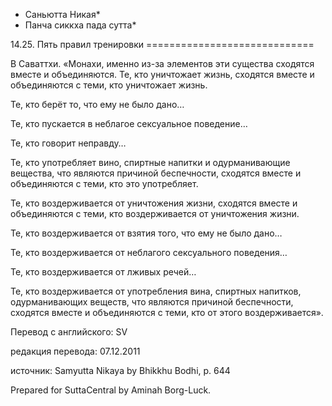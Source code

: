 * Саньютта Никая*
* Панча сиккха пада сутта*

14\.25\. Пять правил тренировки
\=\=\=\=\=\=\=\=\=\=\=\=\=\=\=\=\=\=\=\=\=\=\=\=\=\=\=\=\=

В Саваттхи\. «Монахи, именно из\-за элементов эти существа сходятся вместе и объединяются\. Те, кто уничтожает жизнь, сходятся вместе и объединяются с теми, кто уничтожает жизнь\.

Те, кто берёт то, что ему не было дано…

Те, кто пускается в неблагое сексуальное поведение…

Те, кто говорит неправду…

Те, кто употребляет вино, спиртные напитки и одурманивающие вещества, что являются причиной беспечности, сходятся вместе и объединяются с теми, кто это употребляет\.

Те, кто воздерживается от уничтожения жизни, сходятся вместе и объединяются с теми, кто воздерживается от уничтожения жизни\.

Те, кто воздерживается от взятия того, что ему не было дано…

Те, кто воздерживается от неблагого сексуального поведения…

Те, кто воздерживается от лживых речей…

Те, кто воздерживается от употребления вина, спиртных напитков, одурманивающих веществ, что являются причиной беспечности, сходятся вместе и объединяются с теми, кто от этого воздерживается»\.

Перевод с английского: SV

редакция перевода: 07\.12\.2011

источник: Samyutta Nikaya by Bhikkhu Bodhi, p\. 644

Prepared for SuttaCentral by Aminah Borg\-Luck\.